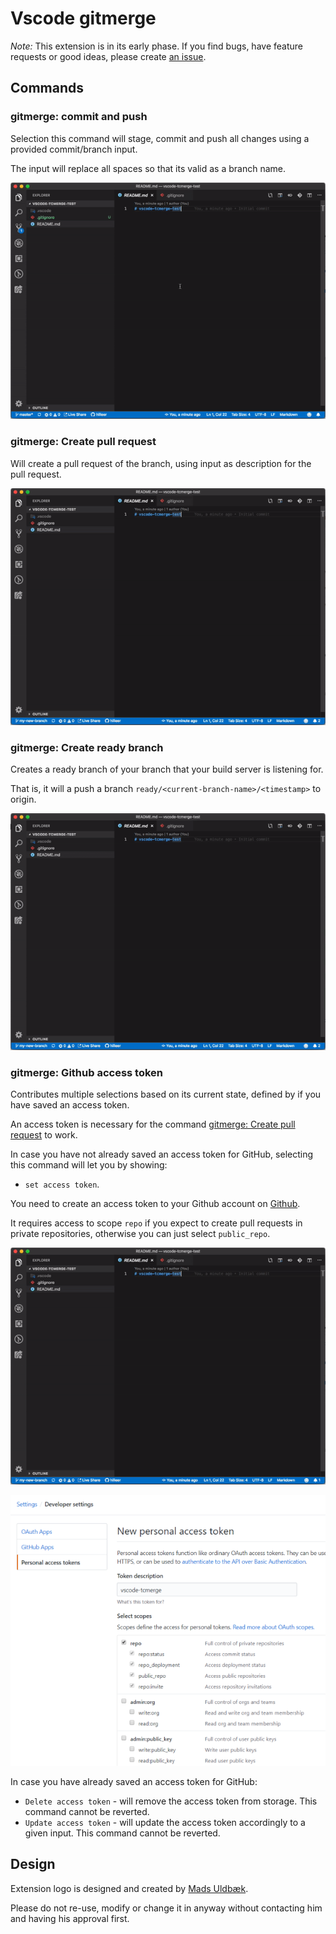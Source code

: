 # Vscode gitmerge

_Note:_ This extension is in its early phase. If you find bugs, have feature requests or good ideas, please create [an issue](https://github.com/hilleer/vscode-gitmerge/issues).

## Commands

### gitmerge: commit and push

Selection this command will stage, commit and push all changes using a provided commit/branch input.

The input will replace all spaces so that its valid as a branch name.

![commit-and-push.gif](https://raw.githubusercontent.com/hilleer/vscode-gitmerge/master/resources/commit-and-push.gif)

### gitmerge: Create pull request

Will create a pull request of the branch, using input as description for the pull request.

![ceeate-pull-request.gif](https://raw.githubusercontent.com/hilleer/vscode-gitmerge/master/resources/create-pull-request.gif)

### gitmerge: Create ready branch

Creates a ready branch of your branch that your build server is listening for.

That is, it will a push a branch `ready/<current-branch-name>/<timestamp>` to origin.

![create-ready-branch.gif](https://raw.githubusercontent.com/hilleer/vscode-gitmerge/master/resources/create-ready-branch.gif)

### gitmerge: Github access token

Contributes multiple selections based on its current state, defined by if you have saved an access token.

An access token is necessary for the command [gitmerge: Create pull request](#user-content-gitmerge-create-ready-branch) to work.

In case you have not already saved an access token for GitHub, selecting this command will let you by showing:

* `set access token`.

You need to create an access token to your Github account on [Github](https://github.com/settings/tokens/new).

It requires access to scope `repo` if you expect to create pull requests in private repositories, otherwise you can just select `public_repo`.

![create-access-token.gif](https://raw.githubusercontent.com/hilleer/vscode-gitmerge/master/resources/create-access-token.gif)

![github-access-token-setup.png](https://raw.githubusercontent.com/hilleer/vscode-gitmerge/master/resources/github-access-token-setup.png)

In case you have already saved an access token for GitHub:

* `Delete access token` - will remove the access token from storage. This command cannot be reverted.
* `Update access token` - will update the access token accordingly to a given input. This command cannot be reverted.

## Design

Extension logo is designed and created by [Mads Uldbæk](https://www.linkedin.com/in/madsuldbaek/).

Please do not re-use, modify or change it in anyway without contacting him and having his approval first.